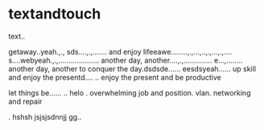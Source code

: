 # textandtouch
text..

getaway..yeah.,.,
sds....,.,.......
and enjoy lifeeawe........,.,...,..,.,...,.,....
s....webyeah.,.,....................
another day, another....,.,..............
e...,........
another day, another to conquer the day.dsdsde......
eesdsyeah......
up skill and enjoy the presentd....
..
enjoy the present and be productive 

let things be......
..
helo
. overwhelming job and position. vlan. networking and repair

.
hshsh
jsjsjsdnnjj
gg..
